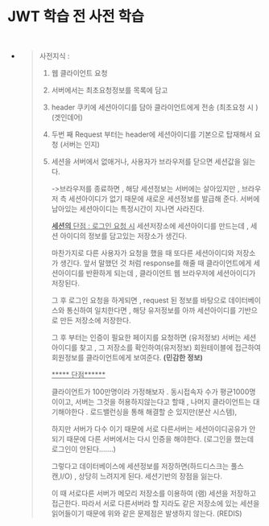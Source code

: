 # JWT 학습 전 사전 학습 

​	

- > 사전지식 :
  >
  > 
  >
  > 1. 웹 클라이언트 요청
  >
  > 2. 서버에서는 최초요청정보를 목록에 담고 
  > 3.  header 쿠키에 세션아이디를 담아 클라이언트에게 전송 (최초요청 시 )(겟인데어)
  >
  > 4. 두번 째  Request 부터는 header에 세션아이디를 기본으로 탑재해서 요청 (서버는 인지)
  >
  > 5. 세션을 서버에서 없애거나, 사용자가 브라우저를 닫으면 세션값을 잃는다.
  >
  >    ->브라우저를 종료하면 ,  해당 세션정보는 서버에는 살아있지만 , 브라우저 측 세션아이디가 없기 때문에 새로운 세션정보를 발급해 준다. 서버에 남아있는 세션아이디는 특정시간이 지나면 사라진다.
  >
  >    
  >
  >    
  >
  >    <u>**세션의** 단점 :  로그인 요청 시</u>  세션저장소에 세션아이디를 만드는데 , 세션 아이디의 정보를 담고있는 저장소가 생긴다. 
  >
  >    마찬가지로 다른 사용자가 요청을 했을 때 또다른 세션아이디와 저장소가 생긴다. 앞서 말했던 것 처럼 response를 해줄 때 클라이언트에게 세션아이디를 반환하게 되는데 , 클라이언트 웹 브라우저에 세션아이디가 저장된다. 
  >
  >    그 후 로그인 요청을 하게되면 ,  request 된 정보를 바탕으로 데이터베이스와 통신하여 일치한다면 , 해당 유저정보를 아까 세션아이디를 기반으로 만든 저장소에 저장한다.
  >
  >    그 후 부터는 인증이 필요한 페이지를 요청하면 (유저정보) 서버는 세션아이디를 찾고 , 그 저장소를 확인하여(유저정보) 회원테이블에 접근하여 회원정보를 클라이언트에게 보여준다. **(민감한 정보)**
  >
  >    
  >
  >    <u>***** 단점******</u>
  >
  >    클라이언트가 100만명이라 가정해보자 . 동시접속자 수가 평균1000명이이고, 서버는 그것을 허용하지않는다고 할때 , 나머지 클라이언트는 대기해야한다 . 로드밸런싱을 통해 해결할 순 있지만(분산 시스템), 
  >
  >    하지만 서버가 다수 이기 때문에 서로 다른서버는 세션아이디공유가 안되기 때문에 다른 서버에서는 다시 인증을 해야한다. (로그인을 했는데 로그인이 안된다.......) 
  >
  >    그렇다고 데이터베이스에 세션정보를 저장하면(하드디스크는 풀스캔,I/O) , 상당히 느려지게 된다. 세션기반의 장점을 잃는다. 
  >
  >    이 때 서로다른 서버가 메모리 저장소를 이용하여 (램) 세션을 저장하고 접근한다. 따라서 서로 다른서버라 할 지라도 같은 저장소에 있는 세션을 읽어들이기 때문에 위와 같은 문제점은 발생하지 않는다. (REDIS)
  >
  >    
  >
  >    
  >
  >    


